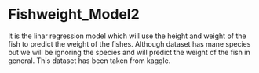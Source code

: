 # Fishweight_Model2
It is the linar regression model which will use the height and weight of the fish to predict the weight of the fishes. Although dataset has mane species but we will be ignoring the species and will predict the weight of the fish in general. This dataset has been taken from kaggle.
